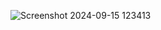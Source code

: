 ![Screenshot 2024-09-15 123413](https://github.com/user-attachments/assets/7d5c0d9b-55d5-4d74-b871-a3fcae3745f6)
